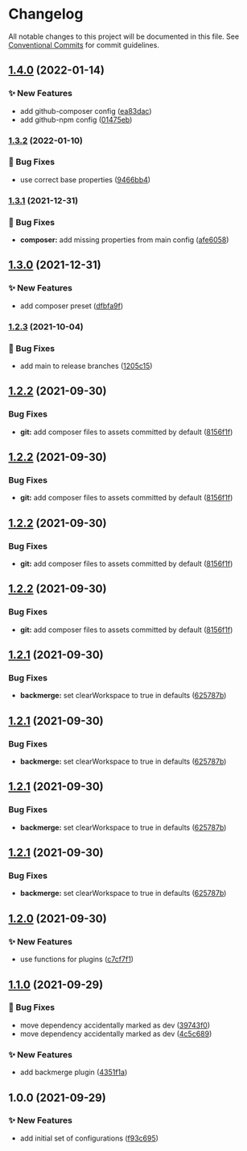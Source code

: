 # Changelog

All notable changes to this project will be documented in this file. See
[Conventional Commits](https://conventionalcommits.org) for commit guidelines.

## [1.4.0](https://github.com/myparcelnl/semantic-release-config/compare/v1.3.2...v1.4.0) (2022-01-14)


### :sparkles: New Features

* add github-composer config ([ea83dac](https://github.com/myparcelnl/semantic-release-config/commit/ea83dacbd91909e34cafb4a67969153c691ed279))
* add github-npm config ([01475eb](https://github.com/myparcelnl/semantic-release-config/commit/01475eb1e0675292afbb20b324795fbfcc1484df))

### [1.3.2](https://github.com/myparcelnl/semantic-release-config/compare/v1.3.1...v1.3.2) (2022-01-10)


### :bug: Bug Fixes

* use correct base properties ([9466bb4](https://github.com/myparcelnl/semantic-release-config/commit/9466bb4fded23ef9eabd6145d1a26e8b9d7165ba))

### [1.3.1](https://github.com/myparcelnl/semantic-release-config/compare/v1.3.0...v1.3.1) (2021-12-31)


### :bug: Bug Fixes

* **composer:** add missing properties from main config ([afe6058](https://github.com/myparcelnl/semantic-release-config/commit/afe605858dfdca7a96aca6e8f3971225da93a57b))

## [1.3.0](https://github.com/myparcelnl/semantic-release-config/compare/v1.2.3...v1.3.0) (2021-12-31)


### :sparkles: New Features

* add composer preset ([dfbfa9f](https://github.com/myparcelnl/semantic-release-config/commit/dfbfa9f2182aa1c960bb793a455be5ec1fde406c))

### [1.2.3](https://github.com/myparcelnl/semantic-release-config/compare/v1.2.2...v1.2.3) (2021-10-04)


### :bug: Bug Fixes

* add main to release branches ([1205c15](https://github.com/myparcelnl/semantic-release-config/commit/1205c15f4729a3864af8ca61898a76be666ebe3d))

## [1.2.2](https://github.com/myparcelnl/semantic-release-config/compare/v1.2.1...v1.2.2) (2021-09-30)


### Bug Fixes

* **git:** add composer files to assets committed by default ([8156f1f](https://github.com/myparcelnl/semantic-release-config/commit/8156f1fc0e20f3d577ee2c53d8724be1556556a4))





## [1.2.2](https://github.com/myparcelnl/semantic-release-config/compare/v1.2.1...v1.2.2) (2021-09-30)


### Bug Fixes

* **git:** add composer files to assets committed by default ([8156f1f](https://github.com/myparcelnl/semantic-release-config/commit/8156f1fc0e20f3d577ee2c53d8724be1556556a4))

## [1.2.2](https://github.com/myparcelnl/semantic-release-config/compare/v1.2.1...v1.2.2) (2021-09-30)


### Bug Fixes

* **git:** add composer files to assets committed by default ([8156f1f](https://github.com/myparcelnl/semantic-release-config/commit/8156f1fc0e20f3d577ee2c53d8724be1556556a4))





## [1.2.2](https://github.com/myparcelnl/semantic-release-config/compare/v1.2.1...v1.2.2) (2021-09-30)


### Bug Fixes

* **git:** add composer files to assets committed by default ([8156f1f](https://github.com/myparcelnl/semantic-release-config/commit/8156f1fc0e20f3d577ee2c53d8724be1556556a4))

## [1.2.1](https://github.com/myparcelnl/semantic-release-config/compare/v1.2.0...v1.2.1) (2021-09-30)


### Bug Fixes

* **backmerge:** set clearWorkspace to true in defaults ([625787b](https://github.com/myparcelnl/semantic-release-config/commit/625787b6d5e79daf0f8c50a166e194ca5ace5ccd))





## [1.2.1](https://github.com/myparcelnl/semantic-release-config/compare/v1.2.0...v1.2.1) (2021-09-30)


### Bug Fixes

* **backmerge:** set clearWorkspace to true in defaults ([625787b](https://github.com/myparcelnl/semantic-release-config/commit/625787b6d5e79daf0f8c50a166e194ca5ace5ccd))

## [1.2.1](https://github.com/myparcelnl/semantic-release-config/compare/v1.2.0...v1.2.1) (2021-09-30)


### Bug Fixes

* **backmerge:** set clearWorkspace to true in defaults ([625787b](https://github.com/myparcelnl/semantic-release-config/commit/625787b6d5e79daf0f8c50a166e194ca5ace5ccd))





## [1.2.1](https://github.com/myparcelnl/semantic-release-config/compare/v1.2.0...v1.2.1) (2021-09-30)


### Bug Fixes

* **backmerge:** set clearWorkspace to true in defaults ([625787b](https://github.com/myparcelnl/semantic-release-config/commit/625787b6d5e79daf0f8c50a166e194ca5ace5ccd))

## [1.2.0](https://github.com/myparcelnl/semantic-release-config/compare/v1.1.0...v1.2.0) (2021-09-30)


### :sparkles: New Features

* use functions for plugins ([c7cf7f1](https://github.com/myparcelnl/semantic-release-config/commit/c7cf7f12e57b61f29c7168812356a24812d6d3b9))

## [1.1.0](https://github.com/myparcelnl/semantic-release-config/compare/v1.0.0...v1.1.0) (2021-09-29)


### :bug: Bug Fixes

* move dependency accidentally marked as dev ([39743f0](https://github.com/myparcelnl/semantic-release-config/commit/39743f0113e785ad85ec682c54cae0e970ef7610))
* move dependency accidentally marked as dev ([4c5c689](https://github.com/myparcelnl/semantic-release-config/commit/4c5c6891ed30bfecf2280b0ac442d822025b8232))


### :sparkles: New Features

* add backmerge plugin ([4351f1a](https://github.com/myparcelnl/semantic-release-config/commit/4351f1a1881bbc41960897baeaff18f68d48f237))

## 1.0.0 (2021-09-29)


### :sparkles: New Features

* add initial set of configurations ([f93c695](https://github.com/myparcelnl/semantic-release-config/commit/f93c695bf572a4c98387458e8843c6f12a3f105e))
